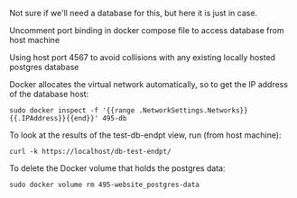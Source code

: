 Not sure if we'll need a database for this, but here it is just in case.

Uncomment port binding in docker compose file to access database from host machine

Using host port 4567 to avoid collisions with any existing locally hosted postgres database

Docker allocates the virtual network automatically, so to get the IP address of the database host:

```sudo docker inspect -f '{{range .NetworkSettings.Networks}}{{.IPAddress}}{{end}}' 495-db```

To look at the results of the test-db-endpt view, run (from host machine):

```curl -k https://localhost/db-test-endpt/```


To delete the Docker volume that holds the postgres data:

```sudo docker volume rm 495-website_postgres-data```